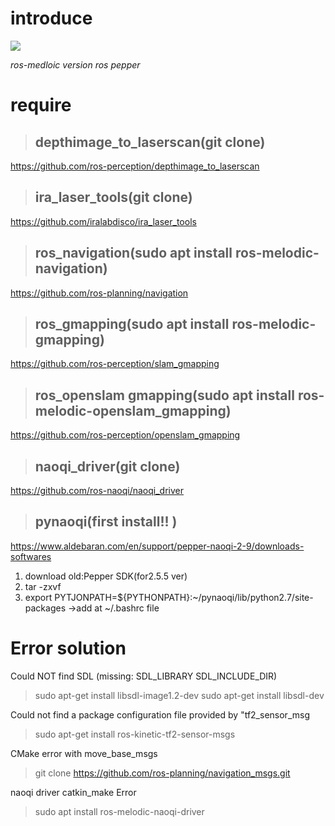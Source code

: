 #  introduce

<img src="https://capsule-render.vercel.app/api?type=waving&color=BDBDC8&height=150&section=header" />

*ros-medloic version ros pepper*



#  require

>##  depthimage_to_laserscan(git clone)
https://github.com/ros-perception/depthimage_to_laserscan

>##  ira_laser_tools(git clone)
https://github.com/iralabdisco/ira_laser_tools

>##  ros_navigation(sudo apt install ros-melodic-navigation)
https://github.com/ros-planning/navigation

>##  ros_gmapping(sudo apt install ros-melodic-gmapping)

https://github.com/ros-perception/slam_gmapping

>##  ros_openslam gmapping(sudo apt install ros-melodic-openslam_gmapping)

https://github.com/ros-perception/openslam_gmapping

>##  naoqi_driver(git clone)

https://github.com/ros-naoqi/naoqi_driver

>## pynaoqi(first install!! )
https://www.aldebaran.com/en/support/pepper-naoqi-2-9/downloads-softwares
1. download old:Pepper SDK(for2.5.5 ver)
2. tar -zxvf <filename>
3. export PYTJONPATH=${PYTHONPATH}:~/pynaoqi/lib/python2.7/site-packages ->add at ~/.bashrc file




#  Error solution

Could NOT find SDL (missing: SDL_LIBRARY SDL_INCLUDE_DIR)

>sudo apt-get install libsdl-image1.2-dev
>sudo apt-get install libsdl-dev

Could not find a package configuration file provided by "tf2_sensor_msg

>sudo apt-get install ros-kinetic-tf2-sensor-msgs

CMake error with move_base_msgs

>git clone https://github.com/ros-planning/navigation_msgs.git

naoqi driver catkin_make Error

>sudo apt install ros-melodic-naoqi-driver


